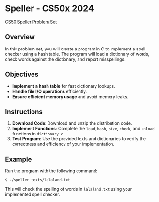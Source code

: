 # Speller - CS50x 2024

[CS50 Speller Problem Set](https://cs50.harvard.edu/x/2024/psets/5/speller/)

## Overview

In this problem set, you will create a program in C to implement a spell checker using a hash table. The program will load a dictionary of words, check words against the dictionary, and report misspellings.

## Objectives

- **Implement a hash table** for fast dictionary lookups.
- **Handle file I/O operations** efficiently.
- **Ensure efficient memory usage** and avoid memory leaks.

## Instructions

1. **Download Code**: Download and unzip the distribution code.
2. **Implement Functions**: Complete the `load`, `hash`, `size`, `check`, and `unload` functions in `dictionary.c`.
3. **Test Program**: Use the provided texts and dictionaries to verify the correctness and efficiency of your implementation.

## Example

Run the program with the following command:

```sh
$ ./speller texts/lalaland.txt
```

This will check the spelling of words in `lalaland.txt` using your implemented spell checker.